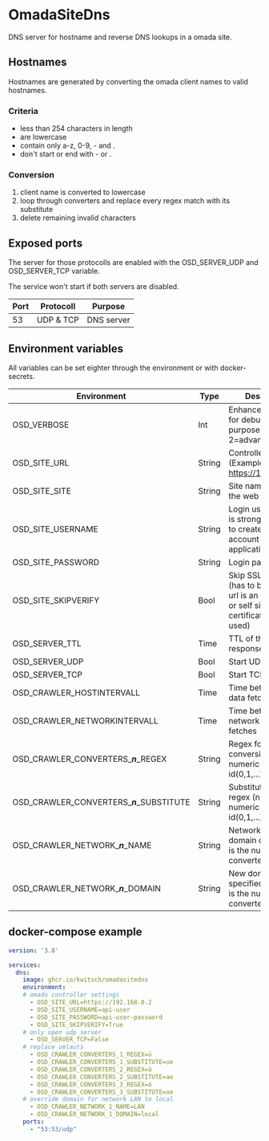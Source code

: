 # OmadaSiteDns

DNS server for hostname and reverse DNS lookups in a omada site.

## Hostnames

Hostnames are generated by converting the omada client names to valid hostnames.

### Criteria

* less than 254 characters in length
* are lowercase
* contain only a-z, 0-9, - and .
* don't start or end with - or .

### Conversion

1. client name is converted to lowercase
2. loop through converters and replace every regex match with its substitute
3. delete remaining invalid characters

## Exposed ports

The server for those protocolls are enabled with the OSD_SERVER_UDP and OSD_SERVER_TCP variable.

The service won't start if both servers are disabled.

| Port | Protocoll | Purpose    |
| ------ | ----------- | ------------ |
| 53   | UDP & TCP | DNS server |

## Environment variables

All variables can be set eighter through the environment or with docker-secrets.

| Environment                               | Type   | Description                                                                                             | Default | Required |
| ------------------------------------------- | -------- | --------------------------------------------------------------------------------------------------------- | --------- | :--------- |
| OSD_VERBOSE                               | Int    | Enhanced logging for debugging purpose (1=active / 2=advanced)                                          | 0       |          |
| OSD_SITE_URL                              | String | Controller url (Example: https://192.168.0.2)                                                           |         | ✔       |
| OSD_SITE_SITE                             | String | Site name as seen in the web interface                                                                  | Default | ✔       |
| OSD_SITE_USERNAME                         | String | Login username (it is strongly advised to create a seperate account for each application & site)        |         | ✔       |
| OSD_SITE_PASSWORD                         | String | Login password                                                                                          |         | ✔       |
| OSD_SITE_SKIPVERIFY                       | Bool   | Skip SSL verification (has to be true if the url is an IP address or self signed certificates are used) | False   |          |
| OSD_SERVER_TTL                            | Time   | TTL of the DNS responses                                                                                | 5m      |          |
| OSD_SERVER_UDP                            | Bool   | Start UDP server                                                                                        | True    |          |
| OSD_SERVER_TCP                            | Bool   | Start TCP server                                                                                        | True    |          |
| OSD_CRAWLER_HOSTINTERVALL                 | Time   | Time between client data fetches                                                                        | 5m      |          |
| OSD_CRAWLER_NETWORKINTERVALL              | Time   | Time between network data fetches                                                                       | 60m     |          |
| OSD_CRAWLER_CONVERTERS_***n***_REGEX      | String | Regex for hostname conversion (n is the numeric converter id(0,1,...))                                  |         |          |
| OSD_CRAWLER_CONVERTERS_***n***_SUBSTITUTE | String | Substitution for the regex (n is the numeric converter id(0,1,...))                                     |         |          |
| OSD_CRAWLER_NETWORK_***n***_NAME          | String | Network name for domain override (n is the numeric converter id(0,1,...))                               |         |          |
| OSD_CRAWLER_NETWORK_***n***_DOMAIN        | String | New domain for the specified network (n is the numeric converter id(0,1,...))                           |         |          |

## docker-compose example

```yaml
version: '3.8'

services:
  dns:
    image: ghcr.io/kwitsch/omadasitedns
    environment:
    # omada controller settings
      - OSD_SITE_URL=https://192.168.0.2
      - OSD_SITE_USERNAME=api-user
      - OSD_SITE_PASSWORD=api-user-password
      - OSD_SITE_SKIPVERIFY=True
    # only open udp server
      - OSD_SERVER_TCP=False
    # replace umlauts
      - OSD_CRAWLER_CONVERTERS_1_REGEX=ü
      - OSD_CRAWLER_CONVERTERS_1_SUBSTITUTE=ue
      - OSD_CRAWLER_CONVERTERS_2_REGEX=ä
      - OSD_CRAWLER_CONVERTERS_2_SUBSTITUTE=ae
      - OSD_CRAWLER_CONVERTERS_3_REGEX=ö
      - OSD_CRAWLER_CONVERTERS_3_SUBSTITUTE=oe
    # override domain for network LAN to local
      - OSD_CRAWLER_NETWORK_1_NAME=LAN
      - OSD_CRAWLER_NETWORK_1_DOMAIN=local
    ports:
      - "53:53/udp"
```
